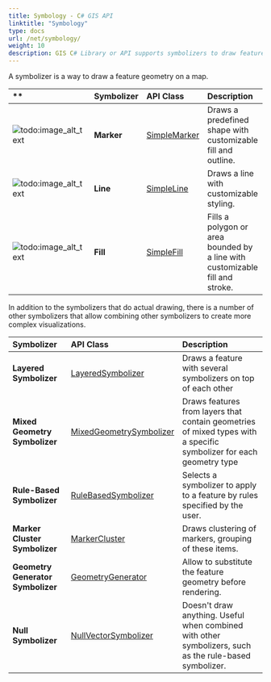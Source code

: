 ```yaml
---
title: Symbology - C# GIS API
linktitle: "Symbology"
type: docs
url: /net/symbology/
weight: 10
description: GIS C# Library or API supports symbolizers to draw feature geometry like Marker, Line, Fill and combining symbolizers to create more complex visualizations.
---
```


A symbolizer is a way to draw a feature geometry on a map. 

|** |**Symbolizer**|**API Class**|**Description**|
| :- | :- | :- | :- |
|![todo:image_alt_text](symbology_1.png)|**Marker**|[SimpleMarker](https://reference.aspose.com/gis/net/aspose.gis.rendering.symbolizers/simplemarker)|Draws a predefined shape with customizable fill and outline. |
|![todo:image_alt_text](symbology_2.png)|**Line**|[SimpleLine](https://reference.aspose.com/gis/net/aspose.gis.rendering.symbolizers/simpleline)|Draws a line with customizable styling.|
|![todo:image_alt_text](symbology_3.png)|**Fill**|[SimpleFill](https://reference.aspose.com/gis/net/aspose.gis.rendering.symbolizers/simplefill)|Fills a polygon or area bounded by a line with customizable fill and stroke.|
In addition to the symbolizers that do actual drawing, there is a number of other symbolizers that allow combining other symbolizers to create more complex visualizations.

|**Symbolizer**|**API Class**|**Description**|
| :- | :- | :- |
|**Layered Symbolizer**|[LayeredSymbolizer](https://reference.aspose.com/gis/net/aspose.gis.rendering.symbolizers/layeredsymbolizer)|Draws a feature with several symbolizers on top of each other|
|**Mixed Geometry Symbolizer**|[MixedGeometrySymbolizer](https://reference.aspose.com/gis/net/aspose.gis.rendering.symbolizers/mixedgeometrysymbolizer)|Draws features from layers that contain geometries of mixed types with a specific symbolizer for each geometry type|
|**Rule-Based Symbolizer**|[RuleBasedSymbolizer](https://reference.aspose.com/gis/net/aspose.gis.rendering.symbolizers/rulebasedsymbolizer)|Selects a symbolizer to apply to a feature by rules specified by the user.|
|**Marker Cluster Symbolizer**|[MarkerCluster](https://reference.aspose.com/gis/net/aspose.gis.rendering.symbolizers/markercluster)|Draws clustering of markers, grouping of these items.|
|**Geometry Generator Symbolizer**|[GeometryGenerator](https://reference.aspose.com/gis/net/aspose.gis.rendering.symbolizers/geometrygenerator)|Allow to substitute the feature geometry before rendering.|
|**Null Symbolizer**|[NullVectorSymbolizer](https://reference.aspose.com/gis/net/aspose.gis.rendering.symbolizers/nullvectorsymbolizer)|Doesn't draw anything. Useful when combined with other symbolizers, such as the rule-based symbolizer.|

